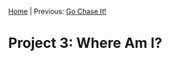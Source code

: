 [Home](../../README.md) | Previous: [Go Chase It!](../p2/p2-go-chase-it.md)

# Project 3: Where Am I?
